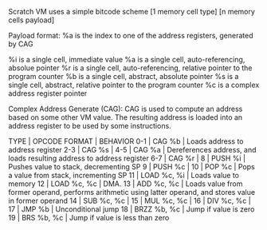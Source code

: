 Scratch VM uses a simple bitcode scheme
	[1 memory cell type] [n memory cells payload]

Payload format:
%a is the index to one of the address registers, generated by CAG

%i is a single cell, immediate value
%a is a single cell, auto-referencing, absolue pointer
%r is a single cell, auto-referencing, relative pointer to the program counter
%b is a single cell, abstract, absolute pointer
%s is a single cell, abstract, relative pointer to the program counter
%c is a complex address register pointer

Complex Address Generate (CAG):
CAG is used to compute an address based on some other VM value.
The resulting address is loaded into an address register to be used by some instructions.

TYPE	| OPCODE FORMAT	| BEHAVIOR
0-1		| CAG %b	| Loads address to address register
2-3		| CAG %s	|
4-5		| CAG %a	| Dereferences address, and loads resulting address to address register
6-7		| CAG %r	|
8		| PUSH %i	| Pushes value to stack, decrementing SP
9		| PUSH %c	|
10		| POP %c	| Pops a value from stack, incrementing SP
11		| LOAD %c, %i	| Loads value to memory
12		| LOAD %c, %c	| DMA.
13		| ADD %c, %c	| Loads value from former operand, performs arithmetic using latter operand, and stores value in former operand
14		| SUB %c, %c	|
15		| MUL %c, %c	|
16		| DIV %c, %c	|
17		| JMP %b	| Unconditional jump
18		| BRZZ %b, %c	| Jump if value is zero
19		| BRS %b, %c	| Jump if value is less than zero
